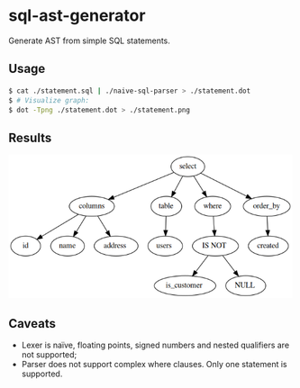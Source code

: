 # sql-ast-generator
Generate AST from simple SQL statements.

## Usage

```bash
$ cat ./statement.sql | ./naive-sql-parser > ./statement.dot
$ # Visualize graph:
$ dot -Tpng ./statement.dot > ./statement.png
```
## Results
![results](sample.png)

## Caveats

* Lexer is naïve, floating points, signed numbers and nested qualifiers are not supported;
* Parser does not support complex where clauses. Only one statement is supported.
